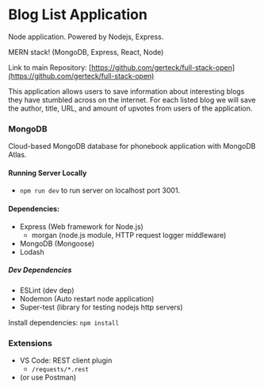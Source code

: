 # Blog List Application
Node application. Powered by Nodejs, Express.

MERN stack! (MongoDB, Express, React, Node)

Link to main Repository: [https://github.com/gerteck/full-stack-open](https://github.com/gerteck/full-stack-open)

This application allows users to save information about interesting blogs they have stumbled across on the internet. For each listed blog we will save the author, title, URL, and amount of upvotes from users of the application.

### MongoDB

Cloud-based MongoDB database for phonebook application with MongoDB Atlas.

#### Running Server Locally

* `npm run dev` to run server on localhost port 3001.

#### Dependencies:
* Express (Web framework for Node.js)
  * morgan (node.js module, HTTP request logger middleware)
* MongoDB (Mongoose)
* Lodash 

##### Dev Dependencies
* ESLint (dev dep)
* Nodemon (Auto restart node application)
* Super-test (library for testing nodejs http servers)


Install dependencies: `npm install`

### Extensions
* VS Code: REST client plugin
  * `/requests/*.rest`
* (or use Postman)


